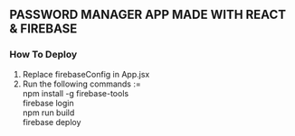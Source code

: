 ## PASSWORD MANAGER APP MADE WITH REACT & FIREBASE

### How To Deploy

1. Replace firebaseConfig in App.jsx
2. Run the following commands := <br>
   npm install -g firebase-tools<br>
   firebase login<br>
   npm run build<br>
   firebase deploy<br>
